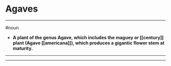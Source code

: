 # Agaves
---
#noun
- **A plant of the genus Agave, which includes the maguey or [[century]] plant (Agave [[americana]]), which produces a gigantic flower stem at maturity.**
---
---
